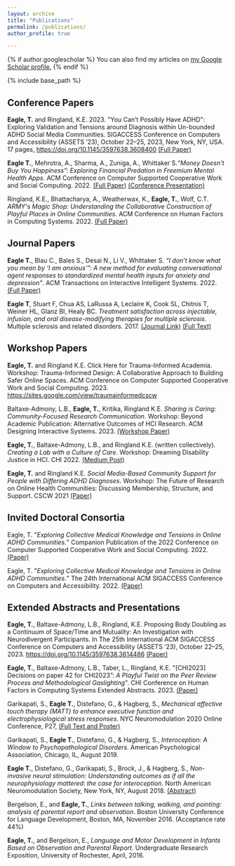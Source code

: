 ```yaml
---
layout: archive
title: "Publications"
permalink: /publications/
author_profile: true

---
```



{% if author.googlescholar %}
  You can also find my articles on <u><a href="{{author.googlescholar}}">my Google Scholar profile</a>.</u>
{% endif %}

{% include base_path %}
## Conference Papers
**Eagle, T.** and Ringland, K.E. 2023. "You Can’t Possibly Have ADHD": Exploring Validation and Tensions around Diagnosis within Un-bounded ADHD Social Media Communities. SIGACCESS Conference on Computers and Accessibility (ASSETS ’23), October 22–25, 2023, New York, NY, USA. 17 pages, https://doi.org/10.1145/3597638.3608400 [(Full Paper)](https://drive.google.com/file/d/1OBNMfZmTm036DeW_ZPJz7g6Q6IBvZRyj/view?usp=sharing)

**Eagle T.**, Mehrotra, A., Sharma, A., Zuniga, A., Whittaker S.*“Money Doesn't Buy You Happiness”: Exploring Financial Predation in Freemium Mental Health Apps*. ACM Conference on Computer Supported Cooperative Work and Social Computing. 2022. [(Full Paper)](https://dl.acm.org/doi/10.1145/3555155) [(Conference Presentation)](https://www.youtube.com/watch?v=q347mu3n8ok&ab_channel=ACMSIGCHI)

Ringland, K.E., Bhattacharya, A., Weatherwax, K., **Eagle, T.**, Wolf, C.T. *ARMY's Magic Shop: Understanding the Collaborative Construction of Playful Places in Online Communities*. ACM Conference on Human Factors in Computing Systems. 2022. [(Full Paper)](https://doi.org/10.1145/3491102.3517442)

## Journal Papers
**Eagle T.**, Blau C., Bales S., Desai N., Li V., Whittaker S. *“I don’t know what you mean by ‘I am anxious’”: A new method for evaluating conversational agent responses to standardized mental health inputs for anxiety and depression"*. ACM Transactions on Interactive Intelligent Systems. 2022. [(Full Paper)](https://dl.acm.org/doi/10.1145/3488057)

**Eagle T**, Stuart F, Chua AS, LaRussa A, Leclaire K, Cook SL, Chitnis T, Weiner HL, Glanz BI, Healy BC. *Treatment satisfaction across injectable, infusion, and oral disease-modifying therapies for multiple sclerosis*. Multiple sclerosis and related disorders. 2017. [(Journal Link)](https://doi.org/10.1016/j.msard.2017.10.002) [(Full Text)](http://tessaeagle.github.io/files/MSARD.pdf)

## Workshop Papers
**Eagle, T.** and Ringland K.E.  Click Here for Trauma-Informed Academia. Workshop: Trauma-Informed Design: A Collaborative Approach to Building Safer Online Spaces. ACM Conference on Computer Supported Cooperative Work and Social Computing. 2023. https://sites.google.com/view/traumainformedcscw

Baltaxe-Admony, L.B., **Eagle, T.**, Kritika, Ringland K.E. *Sharing is Caring: Community-Focused Research Communication*. Workshop: Beyond Academic Publication: Alternative Outcomes of HCI Research. ACM Designing Interactive Systems. 2023. [(Workshop Paper)](https://www.minyoo.xyz/_files/ugd/285182_89eca61efaa841afa1949e46c5162422.pdf)

**Eagle, T.**, Baltaxe-Admony, L.B., and Ringland K.E. (written collectively). *Creating a Lab with a Culture of Care*. Workshop: Dreaming Disability Justice in HCI. CHI 2022. [(Medium Post)](https://medium.com/misfitlabs/creating-a-lab-with-a-culture-of-care-2b19bb0b2a22)

**Eagle, T.** and Ringland K.E. *Social Media-Based Community Support for People with Differing ADHD Diagnoses*. Workshop: The Future of Research on Online Health Communities: Discussing Membership, Structure, and Support. CSCW 2021 [(Paper)](https://alexpapster.wixsite.com/futureofohcs/projects-3)

## Invited Doctoral Consortia
Eagle, T. "*Exploring Collective Medical Knowledge and Tensions in Online ADHD Communities.*" Companion Publication of the 2022 Conference on Computer Supported Cooperative Work and Social Computing. 2022. [(Paper)](https://dl.acm.org/doi/10.1145/3500868.3561402)

Eagle, T. "*Exploring Collective Medical Knowledge and Tensions in Online ADHD Communities.*" The 24th International ACM SIGACCESS Conference on Computers and Accessibility. 2022. [(Paper)](https://dl.acm.org/doi/10.1145/3517428.3550409)

## Extended Abstracts and Presentations
**Eagle, T.**, Baltaxe-Admony, L.B., Ringland, K.E. Proposing Body Doubling as a Continuum of Space/Time and Mutuality: An Investigation with Neurodivergent Participants. In The 25th International ACM SIGACCESS Conference on Computers and Accessibility (ASSETS ’23), October 22–25, 2023. https://doi.org/10.1145/3597638.3614486 [(Paper)](https://drive.google.com/file/d/1wFXAzBRCGgbqvYXWjuD1CQVK7cB6iDiJ/view?usp=sharing)

**Eagle, T.**, Baltaxe-Admony, L.B., Taber, L., Ringland, K.E. "[CHI2023] Decisions on paper 42 for CHI2023”: *A Playful Twist on the Peer Review Process and Methodological Gaslighting*". CHI Conference on Human Factors in Computing Systems Extended Abstracts. 2023. [(Paper)](https://dl.acm.org/doi/10.1145/3544549.3582745)

Garikapati, S., **Eagle T.**, Distefano, G., & Hagberg, S., *Mechanical affective touch therapy (MATT) to enhance executive function and electrophysiological stress responses*. NYC Neuromodulation 2020 Online Conference, P27, [(Full Text and Poster)](https://neuromodec.com/nyc-neuromodulation-online-2020/P27.html)

Garikapati, S., **Eagle T.**, Distefano, G., & Hagberg, S., *Interoception: A Window to Psychopathological Disorders*. American Psychological Association, Chicago, IL, August 2019.

**Eagle T.**, Distefano, G., Garikapati, S., Brock, J., & Hagberg, S., *Non-invasive neural stimulation: Understanding outcomes as if all the neurophysiology mattered: the case for interoception*. North American Neuromodulation Society, New York, NY, August 2018. [(Abstract)](https://www.brainstimjrnl.com/article/S1935-861X(18)30518-7/fulltext#relatedArticles)

Bergelson, E., and **Eagle, T.**, *Links between talking, walking, and pointing: analysis of parental report and observation*. Boston University Conference for Language Development, Boston, MA, November 2016. (Acceptance rate 44%)

**Eagle, T.**, and Bergelson, E., *Language and Motor Development in Infants Based on Observation and Parental Report*. Undergraduate Research Exposition, University of Rochester, April, 2016.


